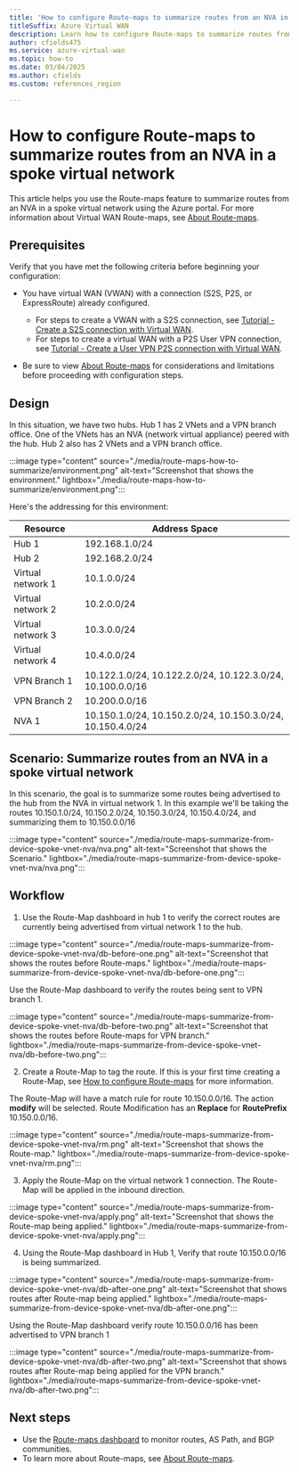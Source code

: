 ```yaml
---
title: 'How to configure Route-maps to summarize routes from an NVA in a spoke virtual network'
titleSuffix: Azure Virtual WAN
description: Learn how to configure Route-maps to summarize routes from an NVA in a spoke virtual network.
author: cfields475
ms.service: azure-virtual-wan
ms.topic: how-to
ms.date: 03/04/2025
ms.author: cfields
ms.custom: references_region

---
```

# How to configure Route-maps to summarize routes from an NVA in a spoke virtual network 

This article helps you use the Route-maps feature to summarize routes from an NVA in a spoke virtual network  using the Azure portal. For more information about Virtual WAN Route-maps, see [About Route-maps](route-maps-about.md).

## Prerequisites

Verify that you have met the following criteria before beginning your configuration:

* You have virtual WAN (VWAN) with a connection (S2S, P2S, or ExpressRoute) already configured.

  * For steps to create a VWAN with a S2S connection, see [Tutorial - Create a S2S connection with Virtual WAN](virtual-wan-site-to-site-portal.md).
  * For steps to create a virtual WAN with a P2S User VPN connection, see [Tutorial - Create a User VPN P2S connection with Virtual WAN](virtual-wan-point-to-site-portal.md).
* Be sure to view [About Route-maps](route-maps-about.md#considerations-and-limitations) for considerations and limitations before proceeding with configuration steps.

## Design
In this situation, we have two hubs. Hub 1 has 2 VNets and a VPN branch office. One of the VNets has an NVA (network virtual appliance) peered with the hub. Hub 2 also has 2 VNets and a VPN branch office. 

   :::image type="content" source="./media/route-maps-how-to-summarize/environment.png" alt-text="Screenshot that shows the environment." lightbox="./media/route-maps-how-to-summarize/environment.png":::

Here's the addressing for this environment:  

| Resource |Address Space |
| --- |---| 
|Hub 1 |192.168.1.0/24 | 
|Hub 2 |192.168.2.0/24  |
|Virtual network 1 |10.1.0.0/24  |
|Virtual network 2 |10.2.0.0/24 |
|Virtual network 3 |10.3.0.0/24  |
|Virtual network 4 |10.4.0.0/24  |
|VPN Branch 1 |10.122.1.0/24, 10.122.2.0/24, 10.122.3.0/24, 10.100.0.0/16|
|VPN Branch 2 |10.200.0.0/16 |
|NVA 1 | 10.150.1.0/24, 10.150.2.0/24, 10.150.3.0/24, 10.150.4.0/24 |  

## Scenario: Summarize routes from an NVA in a spoke virtual network  

In this scenario, the goal is to summarize some routes being advertised to the hub from the NVA in virtual network 1. In this example we'll be taking the routes 10.150.1.0/24, 10.150.2.0/24, 10.150.3.0/24, 10.150.4.0/24, and summarizing them to 10.150.0.0/16   

   :::image type="content" source="./media/route-maps-summarize-from-device-spoke-vnet-nva/nva.png" alt-text="Screenshot that shows the Scenario." lightbox="./media/route-maps-summarize-from-device-spoke-vnet-nva/nva.png":::

## Workflow

   1.  Use the Route-Map dashboard in hub 1 to verify the correct routes are currently being advertised from virtual network 1 to the hub.

   :::image type="content" source="./media/route-maps-summarize-from-device-spoke-vnet-nva/db-before-one.png" alt-text="Screenshot that shows the routes before Route-maps." lightbox="./media/route-maps-summarize-from-device-spoke-vnet-nva/db-before-one.png":::

   Use the Route-Map dashboard to verify the routes being sent to VPN branch 1.  

   :::image type="content" source="./media/route-maps-summarize-from-device-spoke-vnet-nva/db-before-two.png" alt-text="Screenshot that shows the routes before Route-maps for VPN branch." lightbox="./media/route-maps-summarize-from-device-spoke-vnet-nva/db-before-two.png":::  

   2. Create a Route-Map to tag the route. If this is your first time creating a Route-Map, see [How to configure Route-maps](route-maps-how-to.md) for more information. 

   The Route-Map will have a match rule for route 10.150.0.0/16. The action **modify** will be selected. Route Modification has an **Replace** for **RoutePrefix** 10.150.0.0/16.  

   :::image type="content" source="./media/route-maps-summarize-from-device-spoke-vnet-nva/rm.png" alt-text="Screenshot that shows the Route-map." lightbox="./media/route-maps-summarize-from-device-spoke-vnet-nva/rm.png":::

   3. Apply the Route-Map on the virtual network 1 connection. The Route-Map will be applied in the inbound direction. 

   :::image type="content" source="./media/route-maps-summarize-from-device-spoke-vnet-nva/apply.png" alt-text="Screenshot that shows the Route-map being applied." lightbox="./media/route-maps-summarize-from-device-spoke-vnet-nva/apply.png":::

   4. Using the Route-Map dashboard in Hub 1, Verify that route 10.150.0.0/16 is being summarized.    

   :::image type="content" source="./media/route-maps-summarize-from-device-spoke-vnet-nva/db-after-one.png" alt-text="Screenshot that shows routes after Route-map being applied." lightbox="./media/route-maps-summarize-from-device-spoke-vnet-nva/db-after-one.png":::

   Using the Route-Map dashboard verify route 10.150.0.0/16 has been advertised to VPN branch 1

   :::image type="content" source="./media/route-maps-summarize-from-device-spoke-vnet-nva/db-after-two.png" alt-text="Screenshot that shows routes after Route-map being applied for the VPN branch." lightbox="./media/route-maps-summarize-from-device-spoke-vnet-nva/db-after-two.png":::

## Next steps

* Use the [Route-maps dashboard](route-maps-dashboard.md) to monitor routes, AS Path, and BGP communities.
* To learn more about Route-maps, see [About Route-maps](route-maps-about.md).
